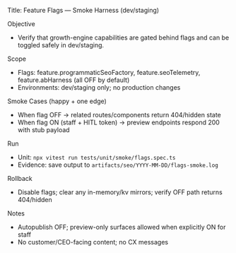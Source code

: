 Title: Feature Flags — Smoke Harness (dev/staging)

Objective

- Verify that growth-engine capabilities are gated behind flags and can be toggled safely in dev/staging.

Scope

- Flags: feature.programmaticSeoFactory, feature.seoTelemetry, feature.abHarness (all OFF by default)
- Environments: dev/staging only; no production changes

Smoke Cases (happy + one edge)

- When flag OFF → related routes/components return 404/hidden state
- When flag ON (staff + HITL token) → preview endpoints respond 200 with stub payload

Run

- Unit: `npx vitest run tests/unit/smoke/flags.spec.ts`
- Evidence: save output to `artifacts/seo/YYYY-MM-DD/flags-smoke.log`

Rollback

- Disable flags; clear any in-memory/kv mirrors; verify OFF path returns 404/hidden

Notes

- Autopublish OFF; preview-only surfaces allowed when explicitly ON for staff
- No customer/CEO-facing content; no CX messages
